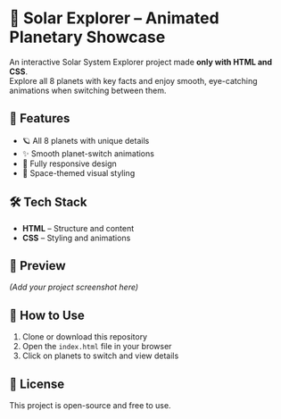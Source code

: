 # 🌌 Solar Explorer – Animated Planetary Showcase

An interactive Solar System Explorer project made **only with HTML and CSS**.  
Explore all 8 planets with key facts and enjoy smooth, eye-catching animations when switching between them.

## 🚀 Features
- 🪐 All 8 planets with unique details  
- ✨ Smooth planet-switch animations  
- 📱 Fully responsive design  
- 🎨 Space-themed visual styling  

## 🛠️ Tech Stack
- **HTML** – Structure and content  
- **CSS** – Styling and animations  

## 📸 Preview
*(Add your project screenshot here)*

## 📂 How to Use
1. Clone or download this repository  
2. Open the `index.html` file in your browser  
3. Click on planets to switch and view details  

## 📜 License
This project is open-source and free to use.
